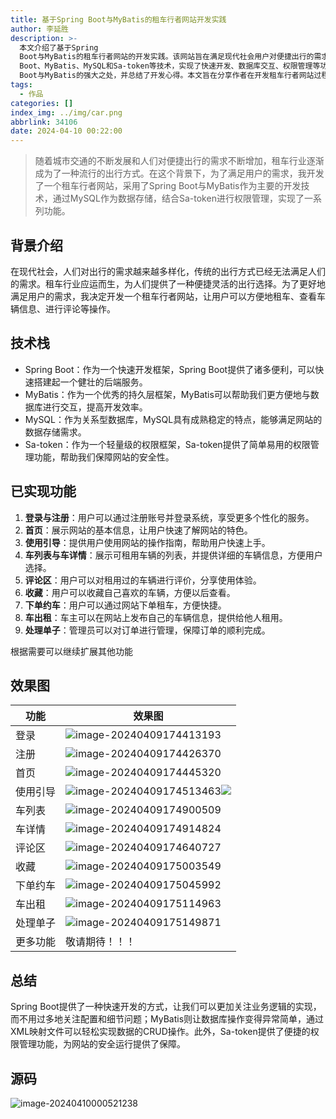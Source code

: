 ```yaml
---
title: 基于Spring Boot与MyBatis的租车行者网站开发实践
author: 李延胜
description: >-
  本文介绍了基于Spring 
  Boot与MyBatis的租车行者网站的开发实践。该网站旨在满足现代社会用户对便捷出行的需求，提供了诸多功能，包括登录注册、车辆列表与详情展示、评论区、收藏、下单约车、车辆出租等。通过采用Spring 
  Boot、MyBatis、MySQL和Sa-token等技术，实现了快速开发、数据库交互、权限管理等功能。开发过程中，作者深刻体会到了Spring
  Boot与MyBatis的强大之处，并总结了开发心得。本文旨在分享作者在开发租车行者网站过程中的经验与感悟，为同类项目的开发提供参考与借鉴。
tags:
  - 作品
categories: []
index_img: ../img/car.png
abbrlink: 34106
date: 2024-04-10 00:22:00
---
```


> 随着城市交通的不断发展和人们对便捷出行的需求不断增加，租车行业逐渐成为了一种流行的出行方式。在这个背景下，为了满足用户的需求，我开发了一个租车行者网站，采用了Spring Boot与MyBatis作为主要的开发技术，通过MySQL作为数据存储，结合Sa-token进行权限管理，实现了一系列功能。

## 背景介绍

在现代社会，人们对出行的需求越来越多样化，传统的出行方式已经无法满足人们的需求。租车行业应运而生，为人们提供了一种便捷灵活的出行选择。为了更好地满足用户的需求，我决定开发一个租车行者网站，让用户可以方便地租车、查看车辆信息、进行评论等操作。

## 技术栈

- Spring Boot：作为一个快速开发框架，Spring Boot提供了诸多便利，可以快速搭建起一个健壮的后端服务。
- MyBatis：作为一个优秀的持久层框架，MyBatis可以帮助我们更方便地与数据库进行交互，提高开发效率。
- MySQL：作为关系型数据库，MySQL具有成熟稳定的特点，能够满足网站的数据存储需求。
- Sa-token：作为一个轻量级的权限框架，Sa-token提供了简单易用的权限管理功能，帮助我们保障网站的安全性。

## 已实现功能

1. **登录与注册**：用户可以通过注册账号并登录系统，享受更多个性化的服务。
2. **首页**：展示网站的基本信息，让用户快速了解网站的特色。
3. **使用引导**：提供用户使用网站的操作指南，帮助用户快速上手。
4. **车列表与车详情**：展示可租用车辆的列表，并提供详细的车辆信息，方便用户选择。
5. **评论区**：用户可以对租用过的车辆进行评价，分享使用体验。
6. **收藏**：用户可以收藏自己喜欢的车辆，方便以后查看。
7. **下单约车**：用户可以通过网站下单租车，方便快捷。
8. **车出租**：车主可以在网站上发布自己的车辆信息，提供给他人租用。
9. **处理单子**：管理员可以对订单进行管理，保障订单的顺利完成。

根据需要可以继续扩展其他功能

## 效果图 


| 功能     | 效果图                                                       |
| -------- | ------------------------------------------------------------ |
| 登录     | ![image-20240409174413193](http://liyansheng.top/typora/image-20240409174413193.png) |
| 注册     | ![image-20240409174426370](http://liyansheng.top/typora/image-20240409174426370.png) |
| 首页     | ![image-20240409174445320](http://liyansheng.top/typora/image-20240409174445320.png) |
| 使用引导 | ![image-20240409174513463](http://liyansheng.top/typora/image-20240409174513463.png)![](http://liyansheng.top/typora/ad.jpg) |
| 车列表   | ![image-20240409174900509](http://liyansheng.top/typora/image-20240409174900509.png) |
| 车详情   | ![image-20240409174914824](http://liyansheng.top/typora/image-20240409174914824.png) |
| 评论区   | ![image-20240409174640727](http://liyansheng.top/typora/image-20240409174640727.png) |
| 收藏     | ![image-20240409175003549](http://liyansheng.top/typora/image-20240409175003549.png) |
| 下单约车 | ![image-20240409175045992](http://liyansheng.top/typora/image-20240409175045992.png) |
| 车出租   | ![image-20240409175114963](http://liyansheng.top/typora/image-20240409175114963.png) |
| 处理单子 | ![image-20240409175149871](http://liyansheng.top/typora/image-20240409175149871.png) |
| 更多功能 | 敬请期待！！！                                               |



## 总结

Spring Boot提供了一种快速开发的方式，让我们可以更加关注业务逻辑的实现，而不用过多地关注配置和细节问题；MyBatis则让数据库操作变得异常简单，通过XML映射文件可以轻松实现数据的CRUD操作。此外，Sa-token提供了便捷的权限管理功能，为网站的安全运行提供了保障。

## 源码

![image-20240410000521238](http://liyansheng.top/typora/image-20240410000521238.png)